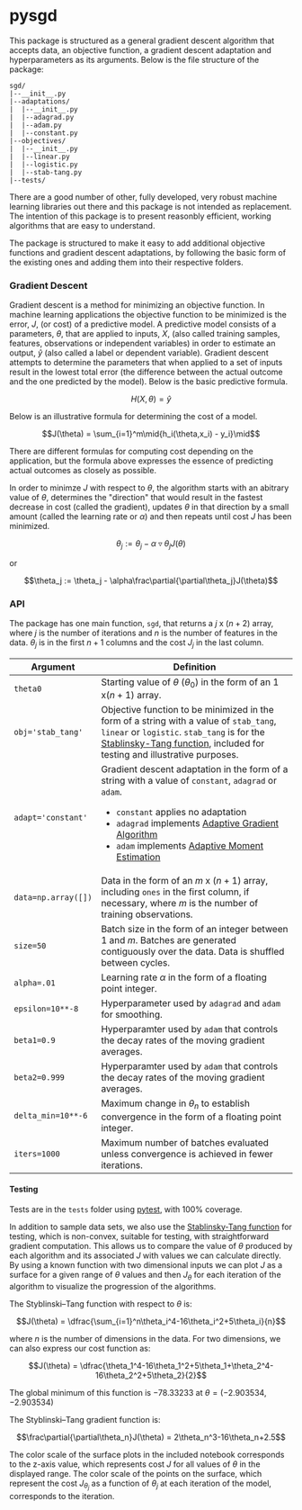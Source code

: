 # pysgd

This package is structured as a general gradient descent algorithm that accepts data, an objective function, a gradient descent adaptation and hyperparameters as its arguments. Below is the file structure of the package:

```
sgd/
|--__init__.py
|--adaptations/
|  |--__init__.py
|  |--adagrad.py
|  |--adam.py
|  |--constant.py
|--objectives/
|  |--__init__.py
|  |--linear.py
|  |--logistic.py
|  |--stab-tang.py
|--tests/

```
There are a good number of other, fully developed, very robust machine learning libraries out there and this package is not intended as replacement. The intention of this package is to present reasonbly efficient, working algorithms that are easy to understand.

The package is structured to make it easy to add additional objective functions and gradient descent adaptations, by following the basic form of the existing ones and adding them into their respective folders.

### Gradient Descent

Gradient descent is a method for minimizing an objective function. In machine learning applications the objective function to be minimized is the error, $J$, (or cost) of a predictive model. A predictive model consists of a parameters, $\theta$, that are applied to inputs, $X$, (also called training samples, features, observations or independent variables) in order to estimate an output, $\hat{y}$ (also called a label or dependent variable). Gradient descent attempts to determine the parameters that when applied to a set of inputs result in the lowest total error (the difference between the actual outcome and the one predicted by the model). Below is the basic predictive formula.

$$H(X,\theta)=\hat{y}$$

Below is an illustrative formula for determining the cost of a model.

$$J(\theta) = \sum_{i=1}^m\mid{h_i(\theta,x_i) - y_i}\mid$$

There are different formulas for computing cost depending on the application, but the formula above expresses the essence of predicting actual outcomes as closely as possible.

In order to minimze $J$ with respect to $\theta$, the algorithm starts with an abitrary value of $\theta$, determines the "direction" that would result in the fastest decrease in cost (called the gradient), updates $\theta$ in that direction by a small amount (called the learning rate or $\alpha$) and then repeats until cost $J$ has been minimized.


$$\theta_j := \theta_j - \alpha\triangledown\theta_jJ(\theta)$$

or

$$\theta_j := \theta_j - \alpha\frac\partial{\partial\theta_j}J(\theta)$$

### API

The package has one main function, `sgd`, that returns a $j$ x $(n + 2)$ array, where $j$ is the number of iterations and $n$ is the number of features in the data. $\theta_j$ is in the first $n + 1$ columns and the cost $J_j$ in the last column.

|Argument          |Definition                                                                                    |
|------------------|----------------------------------------------------------------------------------------------|
|`theta0`          |Starting value of $\theta$ ($\theta_0$) in the form of an $1$ x$(n + 1)$ array.               |
|`obj='stab_tang'` |Objective function to be minimized in the form of a string with a value of `stab_tang`, `linear` or `logistic`. `stab_tang` is for the [Stablinsky-Tang function](https://en.wikipedia.org/wiki/Test_functions_for_optimization), included for testing and illustrative purposes.  |
|`adapt='constant'`|Gradient descent adaptation in the form of a string with a value of `constant`, `adagrad` or `adam`.<ul><li> `constant` applies no adaptation</li><li>`adagrad` implements [Adaptive Gradient Algorithm](http://stanford.edu/~jduchi/projects/DuchiHaSi10_colt.pdf)</li><li>`adam` implements [Adaptive Moment Estimation](https://arxiv.org/pdf/1412.6980v8.pdf)</li></ul>                                                                 |
|`data=np.array([])`|Data in the form of an $m$ x $(n+1)$ array, including `ones` in the first column, if necessary, where $m$ is the number of training observations.                                                      |
|`size=50`         |Batch size in the form of an integer between $1$ and $m$. Batches are generated contiguously over the data. Data is shuffled between cycles.                                                                   |
|`alpha=.01`       |Learning rate $\alpha$ in the form of a floating point integer.                               |
|`epsilon=10**-8`  |Hyperparameter used by `adagrad` and `adam` for smoothing.                                    |
|`beta1=0.9`       |Hyperparamter used by `adam` that controls the decay rates of the moving gradient averages.   |
|`beta2=0.999`     |Hyperparamter used by `adam` that controls the decay rates of the moving gradient averages.   |
|`delta_min=10**-6`|Maximum change in $\theta_n$ to establish convergence in the form of a floating point integer.|
|`iters=1000`      |Maximum number of batches evaluated unless convergence is achieved in fewer iterations.       |

#### Testing

Tests are in the `tests` folder using [pytest](http://doc.pytest.org/en/latest/index.html), with 100% coverage.

In addition to sample data sets, we also use the [Stablinsky-Tang function](https://en.wikipedia.org/wiki/Test_functions_for_optimization) for testing, which is non-convex, suitable for testing, with straightforward gradient computation. This allows us to compare the value of $\theta$ produced by each algorithm and its associated $J$ with values we can calculate directly. By using a known function with two dimensional inputs we can plot $J$ as a surface for a given range of $\theta$ values and then $J_\theta$ for each iteration of the algorithm to visualize the progression of the algorithms.

The Styblinski–Tang function with respect to $\theta$ is:

$$J(\theta) = \dfrac{\sum_{i=1}^n\theta_i^4-16\theta_i^2+5\theta_i}{n}$$

where $n$ is the number of dimensions in the data. For two dimensions, we can also express our cost function as:

$$J(\theta) = \dfrac{\theta_1^4-16\theta_1^2+5\theta_1+\theta_2^4-16\theta_2^2+5\theta_2}{2}$$

The global minimum of this function is $-78.33233$ at $\theta = (-2.903534, -2.903534)$

The Styblinski–Tang gradient function is:

$$\frac\partial{\partial\theta_n}J(\theta) = 2\theta_n^3-16\theta_n+2.5$$

The color scale of the surface plots in the included notebook corresponds to the z-axis value, which represents cost $J$ for all values of $\theta$ in the displayed range. The color scale of the points on the surface, which represent the cost $J_{\theta_j}$ as a function of $\theta_j$ at each iteration of the model, corresponds to the iteration.

